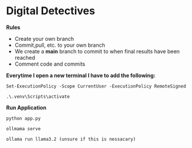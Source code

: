 # Digital Detectives 

**Rules**
- Create your own branch 
- Commit,pull, etc. to your own branch 
- We create a **main** branch to commit to when final results have been reached
- Comment code and commits

**Everytime I open a new terminal I have to add the following:**
```
Set-ExecutionPolicy -Scope CurrentUser -ExecutionPolicy RemoteSigned
```
```
.\.venv\Scripts\activate       
```

**Run Application** 
```
python app.py
```
```
ollmama serve
```
```
ollama run llama3.2 (unsure if this is nessacary)
```
 
